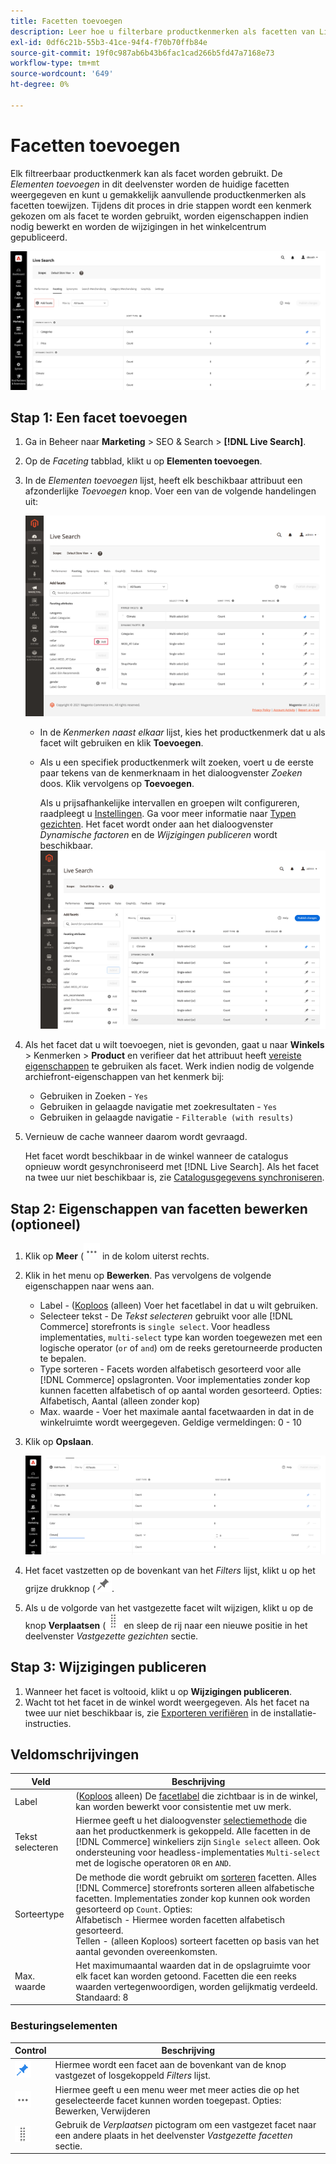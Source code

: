 ```yaml
---
title: Facetten toevoegen
description: Leer hoe u filterbare productkenmerken als facetten van Live zoeken toevoegt.
exl-id: 0df6c21b-55b3-41ce-94f4-f70b70ffb84e
source-git-commit: 19f0c987ab6b43b6fac1cad266b5fd47a7168e73
workflow-type: tm+mt
source-wordcount: '649'
ht-degree: 0%

---
```


# Facetten toevoegen

Elk filtreerbaar productkenmerk kan als facet worden gebruikt. De *Elementen toevoegen* in dit deelvenster worden de huidige facetten weergegeven en kunt u gemakkelijk aanvullende productkenmerken als facetten toewijzen. Tijdens dit proces in drie stappen wordt een kenmerk gekozen om als facet te worden gebruikt, worden eigenschappen indien nodig bewerkt en worden de wijzigingen in het winkelcentrum gepubliceerd.

![Werkruimte naast elkaar](assets/facets-add.png)

## Stap 1: Een facet toevoegen

1. Ga in Beheer naar **Marketing** > SEO &amp; Search > **[!DNL Live Search]**.
1. Op de *Faceting* tabblad, klikt u op **Elementen toevoegen**.
1. In de *Elementen toevoegen* lijst, heeft elk beschikbaar attribuut een afzonderlijke *Toevoegen* knop. Voer een van de volgende handelingen uit:

   ![Toegevoegd facet](assets/facets-list-add.png)

   * In de *Kenmerken naast elkaar* lijst, kies het productkenmerk dat u als facet wilt gebruiken en klik **Toevoegen**.
   * Als u een specifiek productkenmerk wilt zoeken, voert u de eerste paar tekens van de kenmerknaam in het dialoogvenster *Zoeken* doos. Klik vervolgens op **Toevoegen**.

      Als u prijsafhankelijke intervallen en groepen wilt configureren, raadpleegt u [Instellingen](settings.md). Ga voor meer informatie naar [Typen gezichten](facets-type.md).
Het facet wordt onder aan het dialoogvenster *Dynamische factoren* en de *Wijzigingen publiceren* wordt beschikbaar.
   ![Toegevoegd facet](assets/facet-added.png)

1. Als het facet dat u wilt toevoegen, niet is gevonden, gaat u naar **Winkels** > Kenmerken > **Product** en verifieer dat het attribuut heeft [vereiste eigenschappen](facets.md) te gebruiken als facet. Werk indien nodig de volgende archiefront-eigenschappen van het kenmerk bij:

   * Gebruiken in Zoeken - `Yes`
   * Gebruiken in gelaagde navigatie met zoekresultaten - `Yes`
   * Gebruiken in gelaagde navigatie - `Filterable (with results)`

1. Vernieuw de cache wanneer daarom wordt gevraagd.

   Het facet wordt beschikbaar in de winkel wanneer de catalogus opnieuw wordt gesynchroniseerd met [!DNL Live Search]. Als het facet na twee uur niet beschikbaar is, zie [Catalogusgegevens synchroniseren](install.md#synchronize-catalog-data).

## Stap 2: Eigenschappen van facetten bewerken (optioneel)

1. Klik op **Meer** (![Meer kiezer](assets/btn-more.png) in de kolom uiterst rechts.
1. Klik in het menu op **Bewerken**. Pas vervolgens de volgende eigenschappen naar wens aan.

   * Label - ([Koploos](facets-type.md) (alleen) Voer het facetlabel in dat u wilt gebruiken.
   * Selecteer tekst - De *Tekst selecteren* gebruikt voor alle [!DNL Commerce] storefronts is `single select`. Voor headless implementaties, `multi-select` type kan worden toegewezen met een logische operator (`or` of `and`) om de reeks geretourneerde producten te bepalen.
   * Type sorteren - Facets worden alfabetisch gesorteerd voor alle [!DNL Commerce] opslagronten. Voor implementaties zonder kop kunnen facetten alfabetisch of op aantal worden gesorteerd. Opties: Alfabetisch, Aantal (alleen zonder kop)
   * Max. waarde - Voer het maximale aantal facetwaarden in dat in de winkelruimte wordt weergegeven. Geldige vermeldingen: 0 - 10

1. Klik op **Opslaan**.

   ![Werkruimte naast elkaar](assets/facet-edit.png)

1. Het facet vastzetten op de bovenkant van het *Filters* lijst, klikt u op het grijze drukknop (![Vastzetten, kiezer](assets/btn-pin-gray.png).
1. Als u de volgorde van het vastgezette facet wilt wijzigen, klikt u op de knop **Verplaatsen** (![Selector verplaatsen](assets/btn-move.png) en sleep de rij naar een nieuwe positie in het deelvenster *Vastgezette gezichten* sectie.

## Stap 3: Wijzigingen publiceren

1. Wanneer het facet is voltooid, klikt u op **Wijzigingen publiceren**.
1. Wacht tot het facet in de winkel wordt weergegeven.
Als het facet na twee uur niet beschikbaar is, zie [Exporteren verifiëren](install.md#synchronize-catalog-data) in de installatie-instructies.

## Veldomschrijvingen

| Veld | Beschrijving |
|--- |--- |
| Label | ([Koploos](facets-type.md) alleen) De [facetlabel](facets-type.md) die zichtbaar is in de winkel, kan worden bewerkt voor consistentie met uw merk. |
| Tekst selecteren | Hiermee geeft u het dialoogvenster [selectiemethode](facets-type.md) die aan het productkenmerk is gekoppeld. Alle facetten in de [!DNL Commerce] winkeliers zijn `Single select` alleen. Ook ondersteuning voor headless-implementaties `Multi-select` met de logische operatoren `OR` en `AND`. |
| Sorteertype | De methode die wordt gebruikt om [sorteren](facets-type.md) facetten. Alles [!DNL Commerce] storefronts sorteren alleen alfabetische facetten. Implementaties zonder kop kunnen ook worden gesorteerd op `Count`. Opties:<br />Alfabetisch - Hiermee worden facetten alfabetisch gesorteerd.<br />Tellen - (alleen Koploos) sorteert facetten op basis van het aantal gevonden overeenkomsten. |
| Max. waarde | Het maximumaantal waarden dat in de opslagruimte voor elk facet kan worden getoond. Facetten die een reeks waarden vertegenwoordigen, worden gelijkmatig verdeeld. Standaard: 8 |

### Besturingselementen

| Control | Beschrijving |
|--- |--- |
| ![Vastzetten, kiezer](assets/btn-pin-blue.png) | Hiermee wordt een facet aan de bovenkant van de knop vastgezet of losgekoppeld *Filters* lijst. |
| ![Meer kiezer](assets/btn-more.png) | Hiermee geeft u een menu weer met meer acties die op het geselecteerde facet kunnen worden toegepast. Opties: Bewerken, Verwijderen |
| ![Selector verplaatsen](assets/btn-move.png) | Gebruik de *Verplaatsen* pictogram om een vastgezet facet naar een andere plaats in het deelvenster *Vastgezette facetten* sectie. |
